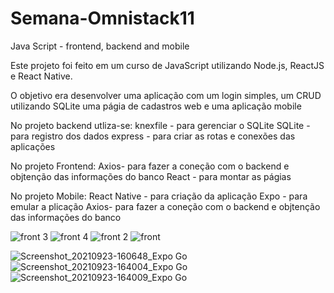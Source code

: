 # Semana-Omnistack11
Java Script - frontend, backend and mobile

Este projeto foi feito em um curso de JavaScript utilizando Node.js, ReactJS e React Native.

O objetivo era desenvolver uma aplicação com um login simples, um CRUD utilizando SQLite uma págia de cadastros web e uma aplicação mobile

No projeto backend utliza-se:
  knexfile - para gerenciar o SQLite
  SQLite - para registro dos dados
  express - para criar as rotas e conexões das aplicações

No projeto Frontend:
  Axios- para fazer a coneção com o backend e objtenção das informações do banco
  React - para montar as págias

No projeto Mobile:
  React Native - para criação da aplicação
  Expo - para emular a plicação
  Axios- para fazer a coneção com o backend e objtenção das informações do banco

![front 3](https://user-images.githubusercontent.com/12162335/134551932-99a99a98-c713-452e-85ae-575daffc22e6.png)
![front 4](https://user-images.githubusercontent.com/12162335/134551957-ed773a24-76da-4507-a1fd-01a6144d6737.png)
![front 2](https://user-images.githubusercontent.com/12162335/134551961-7edede26-b21c-47e7-9ed5-62909681b726.png)
![front](https://user-images.githubusercontent.com/12162335/134552065-b43659d1-a784-4719-8fa6-5676659c0c9c.png)

![Screenshot_20210923-160648_Expo Go](https://user-images.githubusercontent.com/12162335/134552492-4a9e487d-145f-4162-983a-ea4fe23cedac.jpg)
![Screenshot_20210923-164004_Expo Go](https://user-images.githubusercontent.com/12162335/134552505-105bda45-0e65-43e8-acdd-f7cbc912c140.jpg)
![Screenshot_20210923-164009_Expo Go](https://user-images.githubusercontent.com/12162335/134552520-5985eec7-32b2-467d-b788-2d1974d90995.jpg)
